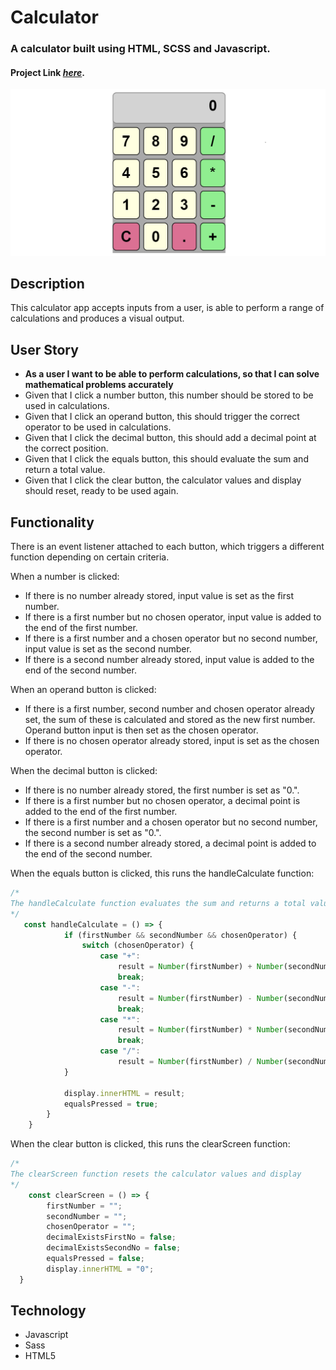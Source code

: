 # Calculator

### A calculator built using HTML, SCSS and Javascript.

#### Project Link [_here_](https://aimeejenner.github.io/calculator/).

<p align="center">
  <img src="./calculator.png" alt="Calculator">
</p>

## Description

This calculator app accepts inputs from a user, is able to perform a range of calculations and produces a visual output.


## User Story

-   **As a user I want to be able to perform calculations, so that I can solve mathematical problems accurately**
-   Given that I click a number button, this number should be stored to be used in calculations.
-   Given that I click an operand button, this should trigger the correct operator to be used in calculations.
-   Given that I click the decimal button, this should add a decimal point at the correct position.
-   Given that I click the equals button, this should evaluate the sum and return a total value.
-   Given that I click the clear button, the calculator values and display should reset, ready to be used again.

## Functionality

There is an event listener attached to each button, which triggers a different function depending on certain criteria.

When a number is clicked:
-   If there is no number already stored, input value is set as the first number.
-   If there is a first number but no chosen operator, input value is added to the end of the first number.
-   If there is a first number and a chosen operator but no second number, input value is set as the second number.
-   If there is a second number already stored, input value is added to the end of the second number.

When an operand button is clicked:
-   If there is a first number, second number and chosen operator already set, the sum of these is calculated and stored as the new first number. Operand button input is then set as the chosen operator.
-   If there is no chosen operator already stored, input is set as the chosen operator.

When the decimal button is clicked:
-   If there is no number already stored, the first number is set as "0.".
-   If there is a first number but no chosen operator, a decimal point is added to the end of the first number.
-   If there is a first number and a chosen operator but no second number, the second number is set as "0.".
-   If there is a second number already stored, a decimal point is added to the end of the second number.

When the equals button is clicked, this runs the handleCalculate function:

```js
/*
The handleCalculate function evaluates the sum and returns a total value
*/
   const handleCalculate = () => {
            if (firstNumber && secondNumber && chosenOperator) {
                switch (chosenOperator) {
                    case "+":
                        result = Number(firstNumber) + Number(secondNumber);
                        break;
                    case "-":
                        result = Number(firstNumber) - Number(secondNumber);
                        break;
                    case "*":
                        result = Number(firstNumber) * Number(secondNumber);
                        break;
                    case "/":
                        result = Number(firstNumber) / Number(secondNumber);      
            }

            display.innerHTML = result;
            equalsPressed = true;
        }
    }
```


When the clear button is clicked, this runs the clearScreen function:

```js
/*
The clearScreen function resets the calculator values and display
*/
    const clearScreen = () => {
        firstNumber = "";
        secondNumber = "";
        chosenOperator = "";
        decimalExistsFirstNo = false;
        decimalExistsSecondNo = false;
        equalsPressed = false;
        display.innerHTML = "0";
  }
```

## Technology

-   Javascript
-   Sass
-   HTML5
